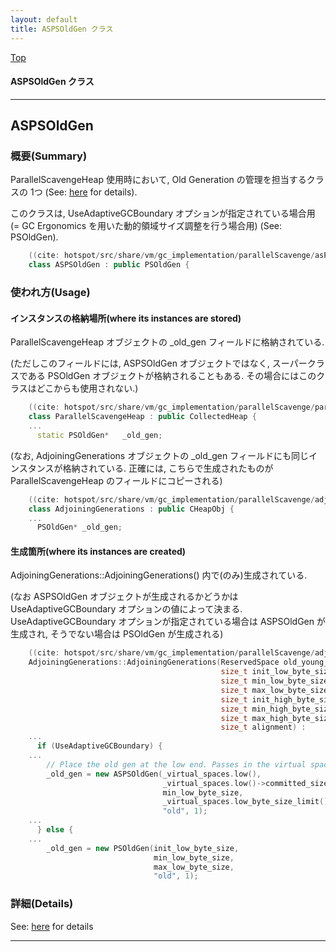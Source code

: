 ```yaml
---
layout: default
title: ASPSOldGen クラス 
---
```

[Top](../index.html)

#### ASPSOldGen クラス 



---
## <a name="noSGEpCAJj" id="noSGEpCAJj">ASPSOldGen</a>

### 概要(Summary)
ParallelScavengeHeap 使用時において, Old Generation の管理を担当するクラスの 1つ (See: [here](no3718kvd.html) for details).

このクラスは, UseAdaptiveGCBoundary オプションが指定されている場合用 
(= GC Ergonomics を用いた動的領域サイズ調整を行う場合用) (See: PSOldGen).


```cpp
    ((cite: hotspot/src/share/vm/gc_implementation/parallelScavenge/asPSOldGen.hpp))
    class ASPSOldGen : public PSOldGen {
```

### 使われ方(Usage)
#### インスタンスの格納場所(where its instances are stored)
ParallelScavengeHeap オブジェクトの _old_gen フィールドに格納されている.

(ただしこのフィールドには, ASPSOldGen オブジェクトではなく,
スーパークラスである PSOldGen オブジェクトが格納されることもある.
その場合にはこのクラスはどこからも使用されない.)


```cpp
    ((cite: hotspot/src/share/vm/gc_implementation/parallelScavenge/parallelScavengeHeap.hpp))
    class ParallelScavengeHeap : public CollectedHeap {
    ...
      static PSOldGen*   _old_gen;
```

(なお, AdjoiningGenerations オブジェクトの _old_gen フィールドにも同じインスタンスが格納されている.
正確には, こちらで生成されたものが ParallelScavengeHeap のフィールドにコピーされる)


```cpp
    ((cite: hotspot/src/share/vm/gc_implementation/parallelScavenge/adjoiningGenerations.hpp))
    class AdjoiningGenerations : public CHeapObj {
    ...
      PSOldGen* _old_gen;
```

#### 生成箇所(where its instances are created)
AdjoiningGenerations::AdjoiningGenerations() 内で(のみ)生成されている.

(なお ASPSOldGen オブジェクトが生成されるかどうかは UseAdaptiveGCBoundary オプションの値によって決まる.
UseAdaptiveGCBoundary オプションが指定されている場合は ASPSOldGen が生成され, そうでない場合は PSOldGen が生成される)


```cpp
    ((cite: hotspot/src/share/vm/gc_implementation/parallelScavenge/adjoiningGenerations.cpp))
    AdjoiningGenerations::AdjoiningGenerations(ReservedSpace old_young_rs,
                                               size_t init_low_byte_size,
                                               size_t min_low_byte_size,
                                               size_t max_low_byte_size,
                                               size_t init_high_byte_size,
                                               size_t min_high_byte_size,
                                               size_t max_high_byte_size,
                                               size_t alignment) :
    ...
      if (UseAdaptiveGCBoundary) {
    ...
        // Place the old gen at the low end. Passes in the virtual space.
        _old_gen = new ASPSOldGen(_virtual_spaces.low(),
                                  _virtual_spaces.low()->committed_size(),
                                  min_low_byte_size,
                                  _virtual_spaces.low_byte_size_limit(),
                                  "old", 1);
    ...
      } else {
    ...
        _old_gen = new PSOldGen(init_low_byte_size,
                                min_low_byte_size,
                                max_low_byte_size,
                                "old", 1);
```




### 詳細(Details)
See: [here](../doxygen/classASPSOldGen.html) for details

---
